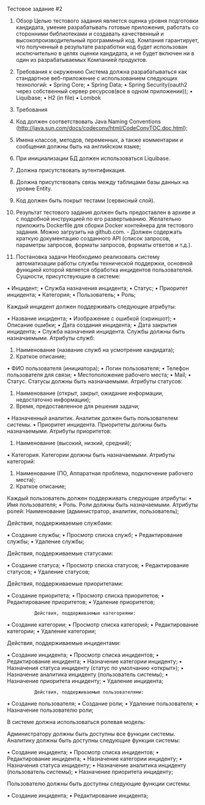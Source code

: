 Тестовое задание #2
1.	Обзор
Целью тестового задания является оценка уровня подготовки кандидата, умение разрабатывать готовые приложения, работать со сторонними библиотеками и создавать качественный и высокопроизводительный программный код. Компания гарантирует, что полученный в результате разработки код будет использован исключительно в целях оценки кандидата, и не будет включен ни в один из разрабатываемых Компанией продуктов.

2.	Требования к окружению
Система должна разрабатываться как стандартное веб-приложение с использованием следующих технологий:
• Spring Core; 
• Spring Data; 
• Spring Security(oauth2 через собственный сервер ресурсов(все в одном приложении));
• Liquibase;
• H2 (in file)
• Lombok

3.	Требования
1. Код должен соответствовать Java Naming Conventions (http://java.sun.com/docs/codeconv/html/CodeConvTOC.doc.html);
2. Имена классов, методов, переменных, а также комментарии и сообщения должны быть на английском языке;
3. При инициализации БД должен использоваться Liquibase.
4. Должна присутствовать аутентификация.
5. Должна присутствовать связь между таблицами базы данных на уровне Entity.
6. Код должен быть покрыт тестами (сервисный слой).
7. Результат тестового задания должен быть предоставлен в архиве и с подробной инструкцией по его развертыванию. Желательно приложить Dockerfile для сборки Docker контейнера для тестового задания. Можно загрузить на github.com. - Должен содержать краткую документацию созданного API (список запросов, параметры запросов, форматы запросов, форматы ответов и т.д.).

4.	Постановка задачи
Необходимо реализовать систему автоматизации работы службы технической поддержки, основной функцией которой является обработка инцидентов пользователей. 
              Сущности, присутствующие в системе:

• Инцидент;
• Служба назначения инцидента;
• Статус;
• Приоритет инцидента;
• Категория;
• Пользователь;
• Роль;

Каждый инцидент должен поддерживать следующие атрибуты:

• Название инцидента;
• Изображение с ошибкой (скриншот);
• Описание ошибки;
• Дата создания инцидента;
• Дата закрытия инцидента;
• Служба назначения инцидента. Службы должны быть назначаемыми. Атрибуты служб:
1. Наименование (название служб на усмотрение кандидата);
2. Краткое описание;

• ФИО пользователя (инициатора);
• Логин пользователя;
• Телефон пользователя для связи;
• Местоположение рабочего места;
• Mail;
• Статус. Статусы должны быть назначаемыми. Атрибуты
статусов:
1. Наименование (открыт, закрыт, ожидание информации, недостаточно информации);
2. Время, предоставленное для решения задачи;

• Назначенный аналитик. Аналитик должен быть пользователем системы.
• Приоритет инцидента. Приоритеты должны быть назначаемыми. Атрибуты приоритетов:
1. Наименование (высокий, низкий, средний);

• Категория. Категории должны быть назначаемыми. Атрибуты категорий:
1. Наименование (ПО, Аппаратная проблема, подключение рабочего места);
2. Краткое описание;

Каждый пользователь должен поддерживать следующие атрибуты:
• Имя пользователя;
• Роль. Роли должны быть назначаемыми. Атрибуты ролей:
Наименование (администратор, аналитик, пользователь);

Действия, поддерживаемые службами:

• Создание службы;
• Просмотр списка служб;
• Редактирование службы;
• Удаление службы;

Действия, поддерживаемые статусами:

• Создание статуса;
• Просмотр списка статусов;
• Редактирование статусов;
• Удаление статусов;

Действия, поддерживаемые приоритетами:

• Создание приоритета;
• Просмотр списка приоритетов;
• Редактирование приоритетов;
• Удаление приоритетов;

              Действия, поддерживаемые категориями:
• Создание категории;
• Просмотр списка категорий;
• Редактирование категории;
• Удаление категории;




Действия, поддерживаемые инцидентами:

• Создание инцидента;
• Просмотр списка инцидентов;
• Редактирование инцидента;
• Назначение категории инциденту;
• Назначения статуса инциденту (статус по умолчанию «открыт»);
• Назначение аналитика инциденту (пользователь системы);
• Назначение приоритета инциденту;
• Удаление инцидента;

              Действия, поддерживаемые пользователями:
• Создание пользователя;
• Создание роли;
• Удаление пользователя;
• Назначение пользователю роли;


В системе должна использоваться ролевая модель:

Администратору должны быть доступны все функции системы.
Аналитику должны быть доступны следующие функции системы:

• Создание инцидента;
• Просмотр списка инцидентов;
• Редактирование инцидента;
• Назначение категории инциденту;
• Назначения статуса инциденту;
• Назначение аналитика инциденту (пользователь системы);
• Назначение приоритета инциденту;

Пользователю должны быть доступны следующие функции системы:

• Создание инцидента;
• Редактирование инцидента;


